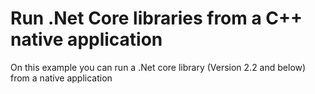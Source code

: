 # Run .Net Core libraries from a C++ native application 

On this example you can run a .Net core library (Version 2.2 and below) from a native application
